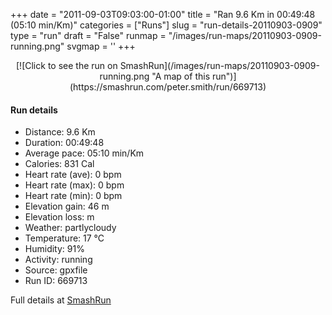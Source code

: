 +++
date = "2011-09-03T09:03:00-01:00"
title = "Ran 9.6 Km in 00:49:48 (05:10 min/Km)"
categories = ["Runs"]
slug = "run-details-20110903-0909"
type = "run"
draft = "False"
runmap = "/images/run-maps/20110903-0909-running.png"
svgmap = '<polyline points="81 57, 83 57, 82 54, 86 53, 100 37, 93 37, 90 36, 71 32, 62 26, 60 25, 57 23, 56 31, 53 34, 53 34, 56 40, 56 42, 54 45, 58 51, 47 52, 44 54, 38 53, 36 59, 35 61, 34 61, 23 61, 15 63, 14 62, 12 60, 2 60, 1 62, 0 66, 3 69, 9 73, 18 73, 25 75, 28 75, 32 71, 34 71, 53 72, 69 71, 73 76, 76 76, 82 77, 91 77, 89 76, 89 75, 95 73, 94 69, 96 66, 91 57, 85 54, 83 54, 84 56, 82 57">'
+++



<!--more-->

<center>
[![Click to see the run on SmashRun](/images/run-maps/20110903-0909-running.png "A map of this run")](https://smashrun.com/peter.smith/run/669713)
</center>

#### Run details

* Distance: 9.6 Km
* Duration: 00:49:48
* Average pace: 05:10 min/Km
* Calories: 831 Cal
* Heart rate (ave): 0 bpm
* Heart rate (max): 0 bpm
* Heart rate (min): 0 bpm
* Elevation gain: 46 m
* Elevation loss:  m
* Weather: partlycloudy
* Temperature: 17 &deg;C
* Humidity: 91%
* Activity: running
* Source: gpxfile
* Run ID: 669713

Full details at [SmashRun](https://smashrun.com/peter.smith/run/669713)
